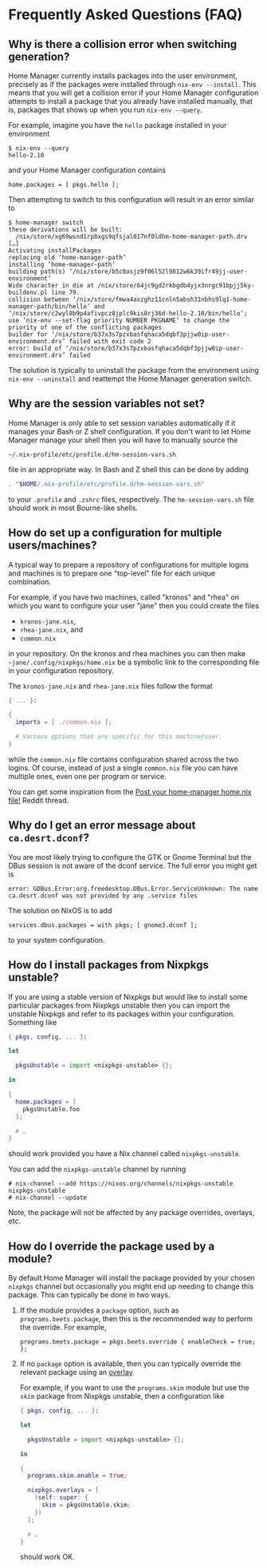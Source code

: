 Frequently Asked Questions (FAQ)
================================

Why is there a collision error when switching generation?
---------------------------------------------------------

Home Manager currently installs packages into the user environment,
precisely as if the packages were installed through
`nix-env --install`. This means that you will get a collision error if
your Home Manager configuration attempts to install a package that you
already have installed manually, that is, packages that shows up when
you run `nix-env --query`.

For example, imagine you have the `hello` package installed in your
environment

```console
$ nix-env --query
hello-2.10
```

and your Home Manager configuration contains

    home.packages = [ pkgs.hello ];

Then attempting to switch to this configuration will result in an
error similar to

```console
$ home-manager switch
these derivations will be built:
  /nix/store/xg69wsnd1rp8xgs9qfsjal017nf0ldhm-home-manager-path.drv
[…]
Activating installPackages
replacing old ‘home-manager-path’
installing ‘home-manager-path’
building path(s) ‘/nix/store/b5c0asjz9f06l52l9812w6k39ifr49jj-user-environment’
Wide character in die at /nix/store/64jc9gd2rkbgdb4yjx3nrgc91bpjj5ky-buildenv.pl line 79.
collision between ‘/nix/store/fmwa4axzghz11cnln5absh31nbhs9lq1-home-manager-path/bin/hello’ and ‘/nix/store/c2wyl8b9p4afivpcz8jplc9kis8rj36d-hello-2.10/bin/hello’; use ‘nix-env --set-flag priority NUMBER PKGNAME’ to change the priority of one of the conflicting packages
builder for ‘/nix/store/b37x3s7pzxbasfqhaca5dqbf3pjjw0ip-user-environment.drv’ failed with exit code 2
error: build of ‘/nix/store/b37x3s7pzxbasfqhaca5dqbf3pjjw0ip-user-environment.drv’ failed
```

The solution is typically to uninstall the package from the
environment using `nix-env --uninstall` and reattempt the Home Manager
generation switch.

Why are the session variables not set?
--------------------------------------

Home Manager is only able to set session variables automatically if it
manages your Bash or Z shell configuration. If you don't want to let
Home Manager manage your shell then you will have to manually source
the

    ~/.nix-profile/etc/profile.d/hm-session-vars.sh

file in an appropriate way. In Bash and Z shell this can be done by
adding

```sh
. "$HOME/.nix-profile/etc/profile.d/hm-session-vars.sh"
```

to your `.profile` and `.zshrc` files, respectively. The
`hm-session-vars.sh` file should work in most Bourne-like shells.

How do set up a configuration for multiple users/machines?
----------------------------------------------------------

A typical way to prepare a repository of configurations for multiple
logins and machines is to prepare one "top-level" file for each unique
combination.

For example, if you have two machines, called "kronos" and "rhea" on
which you want to configure your user "jane" then you could create the
files

- `kronos-jane.nix`,
- `rhea-jane.nix`, and
- `common.nix`

in your repository. On the kronos and rhea machines you can then make
`~jane/.config/nixpkgs/home.nix` be a symbolic link to the
corresponding file in your configuration repository.

The `kronos-jane.nix` and `rhea-jane.nix` files follow the format

```nix
{ ... }:

{
  imports = [ ./common.nix ];

  # Various options that are specific for this machine/user.
}
```

while the `common.nix` file contains configuration shared across the
two logins. Of course, instead of just a single `common.nix` file you
can have multiple ones, even one per program or service.

You can get some inspiration from the [Post your home-manager home.nix
file!][1] Reddit thread.

[1]: https://www.reddit.com/r/NixOS/comments/9bb9h9/post_your_homemanager_homenix_file/

Why do I get an error message about `ca.desrt.dconf`?
-----------------------------------------------------

You are most likely trying to configure the GTK or Gnome Terminal but
the DBus session is not aware of the dconf service. The full error you
might get is

    error: GDBus.Error:org.freedesktop.DBus.Error.ServiceUnknown: The name ca.desrt.dconf was not provided by any .service files

The solution on NixOS is to add

    services.dbus.packages = with pkgs; [ gnome3.dconf ];

to your system configuration.

How do I install packages from Nixpkgs unstable?
------------------------------------------------

If you are using a stable version of Nixpkgs but would like to install
some particular packages from Nixpkgs unstable then you can import the
unstable Nixpkgs and refer to its packages within your configuration.
Something like

```nix
{ pkgs, config, ... }:

let

  pkgsUnstable = import <nixpkgs-unstable> {};

in

{
  home.packages = [
    pkgsUnstable.foo
  ];

  # …
}
```

should work provided you have a Nix channel called `nixpkgs-unstable`.

You can add the `nixpkgs-unstable` channel by running

```
# nix-channel --add https://nixos.org/channels/nixpkgs-unstable nixpkgs-unstable
# nix-channel --update
```

Note, the package will not be affected by any package overrides,
overlays, etc.

How do I override the package used by a module?
-----------------------------------------------

By default Home Manager will install the package provided by your
chosen `nixpkgs` channel but occasionally you might end up needing to
change this package. This can typically be done in two ways.

1. If the module provides a `package` option, such as
   `programs.beets.package`, then this is the recommended way to
   perform the override. For example,

   ```
   programs.beets.package = pkgs.beets.override { enableCheck = true; };
   ```

2. If no `package` option is available, then you can typically
   override the relevant package using an [overlay][nixpkgs-overlays].

   For example, if you want to use the `programs.skim` module but use
   the `skim` package from Nixpkgs unstable, then a configuration like

   ```nix
   { pkgs, config, ... }:

   let

     pkgsUnstable = import <nixpkgs-unstable> {};

   in

   {
     programs.skim.enable = true;

     nixpkgs.overlays = [
       (self: super: {
         skim = pkgsUnstable.skim;
       })
     ];

     # …
   }
   ```

   should work OK.

[nixpkgs-overlays]: https://nixos.org/nixpkgs/manual/#chap-overlays
